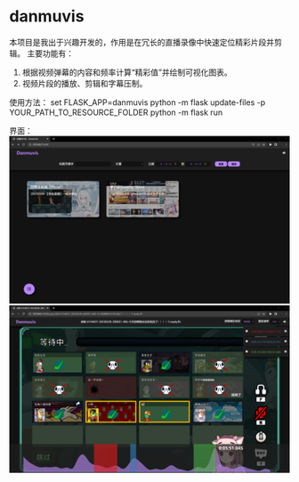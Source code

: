 # danmuvis


本项目是我出于兴趣开发的，作用是在冗长的直播录像中快速定位精彩片段并剪辑。
主要功能有：
1. 根据视频弹幕的内容和频率计算“精彩值”并绘制可视化图表。
2. 视频片段的播放、剪辑和字幕压制。


使用方法：
    set FLASK_APP=danmuvis
    python -m flask update-files -p YOUR_PATH_TO_RESOURCE_FOLDER
    python -m flask run


界面：
![index](https://github.com/1999foxes/danmuvis/blob/main/1.png?raw=true)
![player](https://github.com/1999foxes/danmuvis/blob/main/2.png?raw=true)
